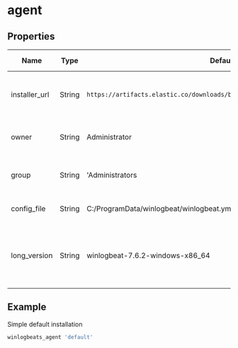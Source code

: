 # agent


## Properties

| Name          | Type   | Default                                                                       | Description                                                                  | Allowed Values |
| ------------- | ------ | ----------------------------------------------------------------------------- | ---------------------------------------------------------------------------- | -------------- |
| installer_url | String | `https://artifacts.elastic.co/downloads/beats/winlogbeat/<long_version}>.zip` | URL to download the winlogbeat zip from                                      |                |
| owner         | String | Administrator                                                                 | Owner of the winlogbeat directory                                            |                |
| group         | String | 'Administrators                                                               | Group for the winlogbeat directory                                           |                |
| config_file   | String | C:/ProgramData/winlogbeat/winlogbeat.yml                                      | Location of the yaml config file                                             |                |
| long_version  | String | winlogbeat-7.6.2-windows-x86_64                                               | long versio number for the zip file. Change to update the downloaded version |                |


## Example

Simple default installation

```ruby
winlogbeats_agent 'default'
```
